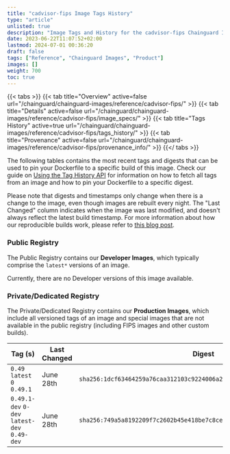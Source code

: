 ```yaml
---
title: "cadvisor-fips Image Tags History"
type: "article"
unlisted: true
description: "Image Tags and History for the cadvisor-fips Chainguard Image"
date: 2023-06-22T11:07:52+02:00
lastmod: 2024-07-01 00:36:20
draft: false
tags: ["Reference", "Chainguard Images", "Product"]
images: []
weight: 700
toc: true
---
```


{{< tabs >}}
{{< tab title="Overview" active=false url="/chainguard/chainguard-images/reference/cadvisor-fips/" >}}
{{< tab title="Details" active=false url="/chainguard/chainguard-images/reference/cadvisor-fips/image_specs/" >}}
{{< tab title="Tags History" active=true url="/chainguard/chainguard-images/reference/cadvisor-fips/tags_history/" >}}
{{< tab title="Provenance" active=false url="/chainguard/chainguard-images/reference/cadvisor-fips/provenance_info/" >}}
{{</ tabs >}}

The following tables contains the most recent tags and digests that can be used to pin your Dockerfile to a specific build of this image. Check our guide on [Using the Tag History API](/chainguard/chainguard-images/using-the-tag-history-api/) for information on how to fetch all tags from an image and how to pin your Dockerfile to a specific digest.

Please note that digests and timestamps only change when there is a change to the image, even though images are rebuilt every night. The "Last Changed" column indicates when the image was last modified, and doesn't always reflect the latest build timestamp. For more information about how our reproducible builds work, please refer to [this blog post](https://www.chainguard.dev/unchained/reproducing-chainguards-reproducible-image-builds).

### Public Registry
The Public Registry contains our **Developer Images**, which typically comprise the `latest*` versions of an image.

Currently, there are no Developer versions of this image available.

### Private/Dedicated Registry
The Private/Dedicated Registry contains our **Production Images**, which include all versioned tags of an image and special images that are not available in the public registry (including FIPS images and other custom builds).

| Tag (s)                                       | Last Changed | Digest                                                                    |
|-----------------------------------------------|--------------|---------------------------------------------------------------------------|
|  `0.49` `latest` `0` `0.49.1`                 | June 28th    | `sha256:1dcf63464259a76caa312103c9224006a216776af7f9fbf6fd35a4fd2bd6d9bf` |
|  `0.49.1-dev` `0-dev` `latest-dev` `0.49-dev` | June 28th    | `sha256:749a5a8192209f7c2602b45e418be7c8cef2eb0dffb30faf114472dd66f90100` |

